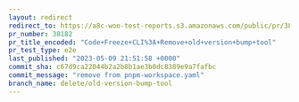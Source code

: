 ```yaml
---
layout: redirect
redirect_to: https://a8c-woo-test-reports.s3.amazonaws.com/public/pr/38182/e2e/index.html
pr_number: 38182
pr_title_encoded: "Code+Freeze+CLI%3A+Remove+old+version+bump+tool"
pr_test_type: e2e
last_published: "2023-05-09 21:51:58 +0000"
commit_sha: c67d9ca22044b2a2b8b1ae3b0dc8389e9a7fafbc
commit_message: "remove from pnpm-workspace.yaml"
branch_name: delete/old-version-bump-tool
---
```

